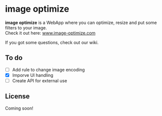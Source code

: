 # image optimize

**image optimize** is a WebApp where you can optimize, resize and put some filters to your image.  
Check it out here: www.image-optimize.com

If you got some questions, check out our wiki.

## To do
- [ ] Add rule to change image encoding
- [x] Imporve UI handling
- [ ] Create API for external use

## License
Coming soon!
